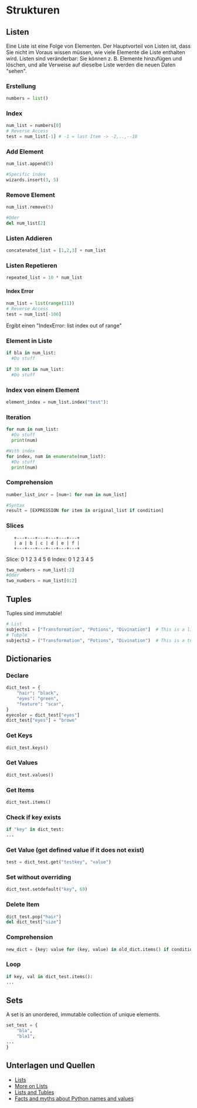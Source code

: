 # Strukturen

## Listen
Eine Liste ist eine Folge von Elementen. Der Hauptvorteil von Listen ist, 
dass Sie nicht im Voraus wissen müssen, wie viele Elemente die Liste enthalten wird. 
Listen sind veränderbar: Sie können z. B. Elemente hinzufügen und löschen, und alle Verweise auf dieselbe Liste werden die neuen Daten "sehen".
### Erstellung
```python
numbers = list()
```
### Index
```python
num_list = numbers[0]
# Reverse Access
test = num_list[-1] # -1 = last Item -> -2,..,--10
```
### Add Element
```python
num_list.append(5)

#Specific index
wizards.insert(3, 5)
```

### Remove Element
```python
num_list.remove(5)

#Oder
del num_list[2]
```

### Listen Addieren
```python
concatenated_list = [1,2,3] + num_list
```

### Listen Repetieren
```python
repeated_list = 10 * num_list
```

#### Index Error
```python
num_list = list(range(11))
# Reverse Access
test = num_list[-100]
```
Ergibt einen "IndexError: list index out of range"

### Element in Liste
```python
if bla in num_list:
  #Do stuff
  
if 30 not in num_list:
  #Do stuff
```

### Index von einem Element
```python
element_index = num_list.index("test"):
```

### Iteration
```python
for num in num_list:
  #Do stuff
  print(num)

#With index
for index, num in enumerate(num_list):
  #Do stuff
  print(num) 
```
### Comprehension
```python
number_list_incr = [num+1 for num in num_list]

#Syntax
result = [EXPRESSION for item in original_list if condition]
```

### Slices
       +---+---+---+---+---+---+
       | a | b | c | d | e | f |
       +---+---+---+---+---+---+
Slice: 0   1   2   3   4   5   6
Index:   0   1   2   3   4   5
```python
two_numbers = num_list[:2]
#Oder 
two_numbers = num_list[0:2]
```
## Tuples
Tuples sind immutable!
```python
# List
subjects1 = ["Transformation", "Potions", "Divination"]  # This is a list
# Tubple
subjects2 = ("Transformation", "Potions", "Divination")  # This is a tuple
```

## Dictionaries

### Declare
```python
dict_test = {
    "hair": "black",
    "eyes": "green",
    "feature": "scar",
}
eyecolor = dict_test["eyes"]
dict_test["eyes"] = "brown"
```
### Get Keys
```python
dict_test.keys()
```
### Get Values
```python
dict_test.values()
```
### Get Items
```python
dict_test.items()
```
### Check if key exists
```python
if "key" in dict_test:
...
```
### Get Value (get defined value if it does not exist)
```python
test = dict_test.get("testkey", "value")
```
### Set without overriding
```python
dict_test.setdefault("key", 69)
```
### Delete Item
```python
dict_test.pop("hair")
del dict_test["size"]
```
### Comprehension
```python
new_dict = {key: value for (key, value) in old_dict.items() if condition}
```
### Loop
```python
if key, val in dict_test.items():
...
```

## Sets
A set is an unordered, immutable collection of unique elements.
```python
set_test = {
    "bla",
    "bla1",
...
}
```

## Unterlagen und Quellen
- [Lists](https://docs.python.org/3/tutorial/introduction.html#lists)
- [More on Lists](https://docs.python.org/3/tutorial/datastructures.html#more-on-lists)
- [Lists and Tubles](https://realpython.com/python-lists-tuples/)
- [Facts and myths about Python names and values](https://nedbatchelder.com/text/names.html)
